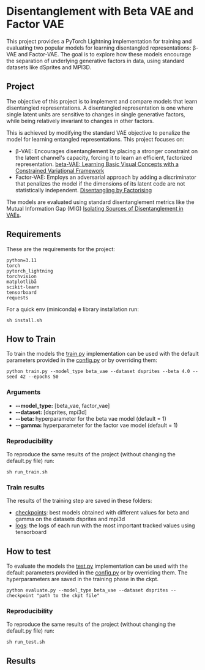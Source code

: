 # Disentanglement with Beta VAE and Factor VAE

This project provides a PyTorch Lightning implementation for training and evaluating two popular models for learning disentangled representations: β-VAE and Factor-VAE. The goal is to explore how these models encourage the separation of underlying generative factors in data, using standard datasets like dSprites and MPI3D.


## Project
The objective of this project is to implement and compare models that learn disentangled representations. A disentangled representation is one where single latent units are sensitive to changes in single generative factors, while being relatively invariant to changes in other factors.

This is achieved by modifying the standard VAE objective to penalize the model for learning entangled representations. This project focuses on:

- β-VAE: Encourages disentanglement by placing a stronger constraint on the latent channel's capacity, forcing it to learn an efficient, factorized representation. [beta-VAE: Learning Basic Visual Concepts with a Constrained Variational Framework](https://openreview.net/pdf?id=Sy2fzU9gl)
- Factor-VAE: Employs an adversarial approach by adding a discriminator that penalizes the model if the dimensions of its latent code are not statistically independent. [Disentangling by Factorising](https://arxiv.org/pdf/1802.05983)

The models are evaluated using standard disentanglement metrics like the Mutual Information Gap (MIG) [Isolating Sources of Disentanglement in VAEs](https://arxiv.org/pdf/1802.04942).



## Requirements
These are the requirements for the project:
```
python=3.11
torch
pytorch_lightning
torchvision
matplotlibå
scikit-learn
tensorboard
requests
```

For a quick env (miniconda) e library installation run:
```
sh install.sh
```


## How to Train
To train the models the [train.py](https://arxiv.org/pdf/1802.04942) implementation can be used with the default parameters provided in the [config.py](https://arxiv.org/pdf/1802.04942) or by overriding them:

```
python train.py --model_type beta_vae --dataset dsprites --beta 4.0 --seed 42 --epochs 50
```

### Arguments

- <b>--model_type:</b> [beta_vae, factor_vae]
- <b>--dataset:</b> [dsprites, mpi3d]
- <b>--beta:</b> hyperparameter for the beta vae model (default = 1)
- <b>--gamma:</b> hyperparameter for the factor vae model (default = 1)

### Reproducibility
To reproduce the same results of the project (without changing the default.py file) run:
```
sh run_train.sh
```

### Train results

The results of the training step are saved in these folders:
- [checkpoints](https://arxiv.org/pdf/1802.04942): best models obtained with different values for beta and gamma on the datasets dsprites and mpi3d
- [logs](https://arxiv.org/pdf/1802.04942): the logs of each run with the most important tracked values using tensorboard

## How to test
To evaluate the models the [test.py](https://arxiv.org/pdf/1802.04942) implementation can be used with the default parameters provided in the [config.py](https://arxiv.org/pdf/1802.04942) or by overriding them. The hyperparameters are saved in the training phase in the ckpt.

```
python evaluate.py --model_type beta_vae --dataset dsprites --checkpoint "path to the ckpt file"
```

### Reproducibility
To reproduce the same results of the project (without changing the default.py file) run:
```
sh run_test.sh
```

## Results